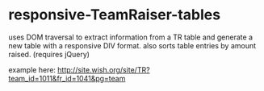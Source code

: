 responsive-TeamRaiser-tables
============================

uses DOM traversal to extract information from a TR table and generate a new table with a responsive DIV format. 
also sorts table entries by amount raised. (requires jQuery)

example here:
http://site.wish.org/site/TR?team_id=1011&fr_id=1041&pg=team
